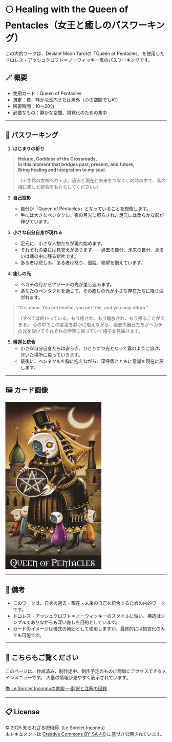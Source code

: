 # 🌕 Healing with the Queen of Pentacles（女王と癒しのパスワーキング）

この内的ワークは、Deviant Moon Tarotの「Queen of Pentacles」を使用したドロレス・アッシュクロフト＝ノーウィッキー風のパスワーキングです。

## 🪄 概要

- 使用カード：Queen of Pentacles
- 想定：夜、静かな室内または屋外（心の空間でも可）
- 所要時間：10〜20分
- 必要なもの：静かな空間、視覚化のための集中

---

## 🔮 パスワーキング

1. **はじまりの祈り**
> **Hekate, Goddess of the Crossroads,**  
> **In this moment that bridges past, present, and future,**  
> **Bring healing and integration to my soul.**  
>  
> （十字路の女神ヘカテよ。過去と現在と未来をつなぐこの時の中で、私の魂に癒しと統合をもたらしてください。）

2. **自己投影**
   - 自分が「Queen of Pentacles」となっていることを想像します。
   - 手には大きなペンタクル。夜の月光に照らされ、足元には柔らかな影が伸びています。

3. **小さな自分自身が現れる**
   - 足元に、小さな人物たちが現れ始めます。
   - それぞれの姿には見覚えがあります——過去の自分、未来の自分、あるいは魂の中に残る断片です。
   - ある者は悲しみ、ある者は怒り、孤独、絶望を抱えています。

4. **癒しの光**
   - ヘカテの月からアゾートの光が差し込みます。
   - あなたのペンタクルを通じて、その癒しの光が小さな存在たちに降り注がれます。
> “It is done. You are healed, you are free, and you may return.”
>
> （すべては終わっている。もう癒され、もう解放され、もう帰ることができる）
> 心の中でこの言葉を静かに唱えながら、過去の自己たちがヘカテの光を受けてそれぞれの時空に戻っていく様子を見届けます。

5. **帰還と統合**
   - 小さな自分自身たちは安らぎ、ひとりずつ光となって霧のように溶け、元いた場所に戻っていきます。
   - 最後に、ペンタクルを胸に抱えながら、深呼吸とともに意識を現在に戻します。

---

## 🖼️ カード画像

<img src="queen_of_pentacles.jpg" width="300">

---

## 📝 備考

- このワークは、自身の過去・現在・未来の自己を統合するための内的ワークです。
- ドロレス・アッシュクロフト＝ノーウィッキーのスタイルに倣い、構造はシンプルでありながらも深い癒しを目的としています。
- カードのイメージは儀式の補助として使用しますが、最終的には視覚化のみでも可能です。

---
## 🐌 こちらもご覧ください

このページは、作成済み、制作途中、制作予定のものに簡単にアクセスできるメインメニューです。
大量の情報が見やすく表示されています。

[📚 Le Sorcier Inconnuの書架──翻訳と注釈の目録](https://github.com/ravensgate-tux/sorcier_catalogue/blob/main/README.md)

---

## 📋 License

© 2025 知られざる呪術師（Le Sorcier Inconnu）  
本ドキュメントは [Creative Commons BY-SA 4.0](https://creativecommons.org/licenses/by-sa/4.0/deed.ja) に基づき公開されています。
